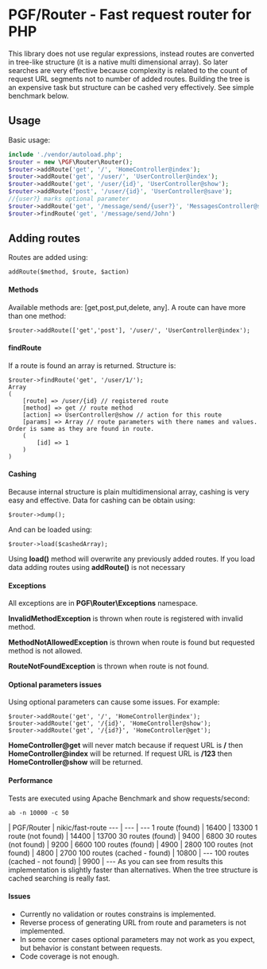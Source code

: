 PGF/Router - Fast request router for PHP
=======================================
This library does not use regular expressions, instead routes are converted in tree-like structure (it is a native multi dimensional array). So later searches are very effective because complexity is related to the count of request URL segments not to number of added routes. Building the tree is an expensive task but structure can be cashed very effectively. See simple benchmark below.

Usage
-----
Basic usage:
```php
include './vendor/autoload.php';
$router = new \PGF\Router\Router();
$router->addRoute('get', '/', 'HomeController@index');
$router->addRoute('get', '/user/', 'UserController@index');
$router->addRoute('get', '/user/{id}', 'UserController@show');
$router->addRoute('post', '/user/{id}', 'UserController@save');
//{user?} marks optional parameter
$router->addRoute('get', '/message/send/{user?}', 'MessagesController@send');
$router->findRoute('get', '/message/send/John')
```
## Adding routes
Routes are added using:

    addRoute($method, $route, $action)
#### Methods
Available methods are: [get,post,put,delete, any]. A route can have more than one method:

    $router->addRoute(['get','post'], '/user/', 'UserController@index');

#### findRoute
If a route is found an array is returned. Structure is:
    
    $router->findRoute('get', '/user/1/');
    Array
    (
        [route] => /user/{id} // registered route
        [method] => get // route method
        [action] => UserController@show // action for this route 
        [params] => Array // route parameters with there names and values. Order is same as they are found in route.
        (
            [id] => 1
        )
    )
 
#### Cashing
Because internal structure is plain multidimensional array, cashing is very easy and effective. Data for cashing can be obtain using:
	
    $router->dump();

And can be loaded using:

	$router->load($cashedArray);
    
Using **load()** method will overwrite any previously added routes. If you load data adding routes using **addRoute()** is not necessary

#### Exceptions
All exceptions are in **PGF\Router\Exceptions** namespace.

**InvalidMethodException** is thrown when route is registered with invalid method.

**MethodNotAllowedException** is thrown when route is found but requested method is not allowed.

**RouteNotFoundException** is thrown when route is not found.

#### Optional parameters issues
Using optional parameters can cause some issues. For example:
    
    $router->addRoute('get', '/', 'HomeController@index');
    $router->addRoute('get', '/{id}', 'HomeController@show');
    $router->addRoute('get', '/{id?}', 'HomeController@get');
    
**HomeController@get** will never match because if request URL is **/** then **HomeController@index** will be returned.
If request URL is **/123** then **HomeController@show** will be returned.

#### Performance
Tests are executed using Apache Benchmark and show requests/second:
    
    ab -n 10000 -c 50

 | PGF/Router | nikic/fast-route
--- | --- | ---
1 route (found) | 16400 | 13300
1 route (not found) | 14400 | 13700
30 routes (found) | 9400 | 6800
30 routes (not found) | 9200 | 6600
100 routes (found) | 4900 | 2800
100 routes (not found) | 4800 | 2700
100 routes (cached - found) | 10800 | ---
100 routes (cached - not found) | 9900 | ---
As you can see from results this implementation is slightly faster than alternatives. When the tree structure is cached searching is really fast.

#### Issues
- Currently no validation or routes constrains is implemented.
- Reverse process of generating URL from route and parameters is not implemented.
- In some corner cases optional parameters may not work as you expect, but behavior is constant between requests.
- Code coverage is not enough.